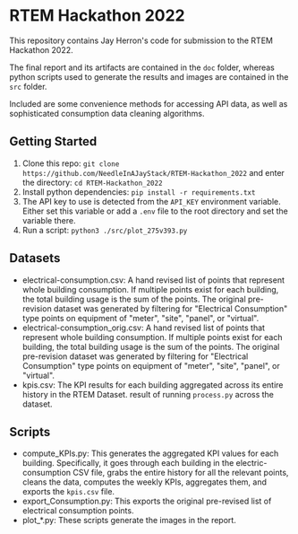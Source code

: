 # RTEM Hackathon 2022

This repository contains Jay Herron's code for submission to the RTEM Hackathon 2022.

The final report and its artifacts are contained in the `doc` folder, whereas python scripts used to generate the results and images are contained in the `src` folder.

Included are some convenience methods for accessing API data, as well as sophisticated consumption data cleaning algorithms.

## Getting Started

1. Clone this repo: `git clone https://github.com/NeedleInAJayStack/RTEM-Hackathon_2022` and enter the directory: `cd RTEM-Hackathon_2022`
2. Install python dependencies: `pip install -r requirements.txt`
3. The API key to use is detected from the `API_KEY` environment variable. Either set this variable or add a `.env` file to the root directory and set the variable there.
4. Run a script: `python3 ./src/plot_275v393.py`

## Datasets

- electrical-consumption.csv: A hand revised list of points that represent whole building consumption. If multiple points exist for each building, the total building usage is the sum of the points. The original pre-revision dataset was generated by filtering for "Electrical Consumption" type points on equipment of "meter", "site", "panel", or "virtual".
- electrical-consumption_orig.csv: A hand revised list of points that represent whole building consumption. If multiple points exist for each building, the total building usage is the sum of the points. The original pre-revision dataset was generated by filtering for "Electrical Consumption" type points on equipment of "meter", "site", "panel", or "virtual".
- kpis.csv: The KPI results for each building aggregated across its entire history in the RTEM Dataset. result of running `process.py` across the dataset.

## Scripts

- compute_KPIs.py: This generates the aggregated KPI values for each building. Specifically, it goes through each building in the electric-consumption CSV file, grabs the entire history for all the relevant points, cleans the data, computes the weekly KPIs, aggregates them, and exports the `kpis.csv` file.
- export_Consumption.py: This exports the original pre-revised list of electrical consumption points.
- plot_*.py: These scripts generate the images in the report.